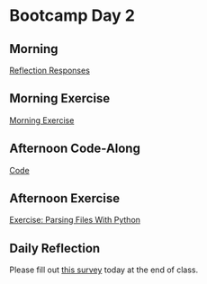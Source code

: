 # Bootcamp Day 2

## Morning 

[Reflection Responses](https://docs.google.com/presentation/d/1fJZJEXB3m_R12aymiz0Fu7B2kDJdhEfFrwJn4PDild0/edit?usp=sharing)

## Morning Exercise

[Morning Exercise](../assignments/bootcamp/unix-explore-text-files/assignment/index.md)

## Afternoon Code-Along

[Code](https://github.com/bxlab/cmdb-quantbio/tree/main/assignments/bootcamp/parsing-files-with-python/slides_asynchronous_or_livecoding_resources)

## Afternoon Exercise

[Exercise: Parsing Files With Python](../assignments/bootcamp/parsing-files-with-python/assignment/index.md)

## Daily Reflection

Please fill out [this survey](https://forms.gle/qyzDdwYqraEjBTzE9) today at the end of class. 
